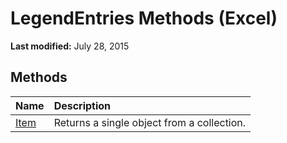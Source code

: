 
# LegendEntries Methods (Excel)

 **Last modified:** July 28, 2015


## Methods



|**Name**|**Description**|
|:-----|:-----|
| [Item](8f7250b8-1c52-3e8a-4b09-906e917fdcac.md)|Returns a single object from a collection.|
